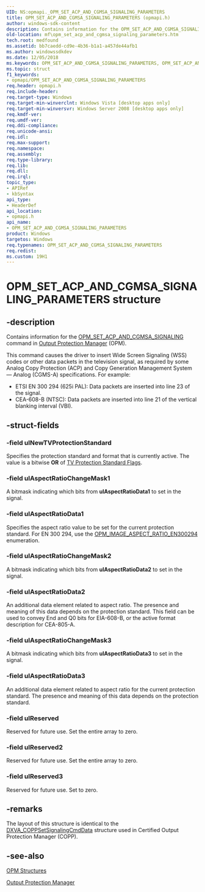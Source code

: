 ```yaml
---
UID: NS:opmapi._OPM_SET_ACP_AND_CGMSA_SIGNALING_PARAMETERS
title: OPM_SET_ACP_AND_CGMSA_SIGNALING_PARAMETERS (opmapi.h)
author: windows-sdk-content
description: Contains information for the OPM_SET_ACP_AND_CGMSA_SIGNALING command in Output Protection Manager (OPM).
old-location: mf\opm_set_acp_and_cgmsa_signaling_parameters.htm
tech.root: medfound
ms.assetid: bb7caedd-cd9e-4b36-b1a1-a457de44afb1
ms.author: windowssdkdev
ms.date: 12/05/2018
ms.keywords: OPM_SET_ACP_AND_CGMSA_SIGNALING_PARAMETERS, OPM_SET_ACP_AND_CGMSA_SIGNALING_PARAMETERS structure [Media Foundation], mf.opm_set_acp_and_cgmsa_signaling_parameters, opmapi/OPM_SET_ACP_AND_CGMSA_SIGNALING_PARAMETERS
ms.topic: struct
f1_keywords:
- opmapi/OPM_SET_ACP_AND_CGMSA_SIGNALING_PARAMETERS
req.header: opmapi.h
req.include-header: 
req.target-type: Windows
req.target-min-winverclnt: Windows Vista [desktop apps only]
req.target-min-winversvr: Windows Server 2008 [desktop apps only]
req.kmdf-ver: 
req.umdf-ver: 
req.ddi-compliance: 
req.unicode-ansi: 
req.idl: 
req.max-support: 
req.namespace: 
req.assembly: 
req.type-library: 
req.lib: 
req.dll: 
req.irql: 
topic_type:
- APIRef
- kbSyntax
api_type:
- HeaderDef
api_location:
- opmapi.h
api_name:
- OPM_SET_ACP_AND_CGMSA_SIGNALING_PARAMETERS
product: Windows
targetos: Windows
req.typenames: OPM_SET_ACP_AND_CGMSA_SIGNALING_PARAMETERS
req.redist: 
ms.custom: 19H1
---
```


# OPM_SET_ACP_AND_CGMSA_SIGNALING_PARAMETERS structure


## -description


Contains information for the <a href="https://docs.microsoft.com/windows/desktop/medfound/opm-set-acp-and-cgmsa-signaling">OPM_SET_ACP_AND_CGMSA_SIGNALING</a> command in <a href="https://docs.microsoft.com/windows/desktop/medfound/output-protection-manager">Output Protection Manager</a> (OPM).

This command causes the driver to insert Wide Screen Signaling (WSS) codes or other data packets in the television signal, as required by some Analog Copy Protection (ACP) and Copy Generation Management System — Analog (CGMS-A) specifications. For example:
<ul>
<li>ETSI EN 300 294 (625i PAL): Data packets are inserted into line 23 of the signal.</li>
<li>CEA-608-B (NTSC): Data packets are inserted into line 21 of the vertical blanking interval (VBI).</li>
</ul>

## -struct-fields




### -field ulNewTVProtectionStandard

Specifies the protection standard and format that is currently active. The value is a bitwise <b>OR</b> of <a href="https://docs.microsoft.com/windows/desktop/medfound/tv-protection-standard-flags">TV Protection Standard Flags</a>.


### -field ulAspectRatioChangeMask1

A bitmask indicating which bits from <b>ulAspectRatioData1</b> to set in the signal.


### -field ulAspectRatioData1

Specifies the aspect ratio value to be set for the current protection standard. For EN 300 294, use the <a href="https://docs.microsoft.com/windows/desktop/api/opmapi/ne-opmapi-opm_image_aspect_ratio_en300294">OPM_IMAGE_ASPECT_RATIO_EN300294</a> enumeration.


### -field ulAspectRatioChangeMask2

A bitmask indicating which bits from <b>ulAspectRatioData2</b> to set in the signal.


### -field ulAspectRatioData2

An additional data element related to aspect ratio. The presence and meaning of this data depends on the protection standard. This field can be used to convey End and Q0 bits for EIA-608-B, or the active format description for CEA-805-A.


### -field ulAspectRatioChangeMask3

A bitmask indicating which bits from <b>ulAspectRatioData3</b> to set in the signal.


### -field ulAspectRatioData3

An additional data element related to aspect ratio for the current protection standard. The presence and meaning of this data depends on the protection standard.


### -field ulReserved

Reserved for future use. Set the entire array to zero.


### -field ulReserved2

Reserved for future use. Set the entire array to zero.


### -field ulReserved3

Reserved for future use. Set to zero.


## -remarks



The layout of this structure is identical to the <a href="https://docs.microsoft.com/windows/desktop/api/dxva9typ/ns-dxva9typ-dxva_coppsetsignalingcmddata">DXVA_COPPSetSignalingCmdData</a> structure used in Certified Output Protection Manager (COPP).




## -see-also




<a href="https://docs.microsoft.com/windows/desktop/medfound/opm-structures">OPM Structures</a>



<a href="https://docs.microsoft.com/windows/desktop/medfound/output-protection-manager">Output Protection Manager</a>
 

 

